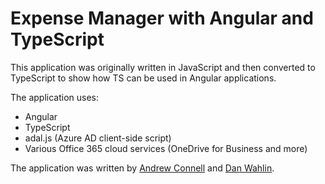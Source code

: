 Expense Manager with Angular and TypeScript
===============

This application was originally written in JavaScript and then converted to
TypeScript to show how TS can be used in Angular applications.

The application uses:

* Angular
* TypeScript
* adal.js (Azure AD client-side script)
* Various Office 365 cloud services (OneDrive for Business and more)

The application was written by [Andrew Connell](http://twitter.com/andrewconnell) and [Dan Wahlin](http://twitter.com/danwahlin).
